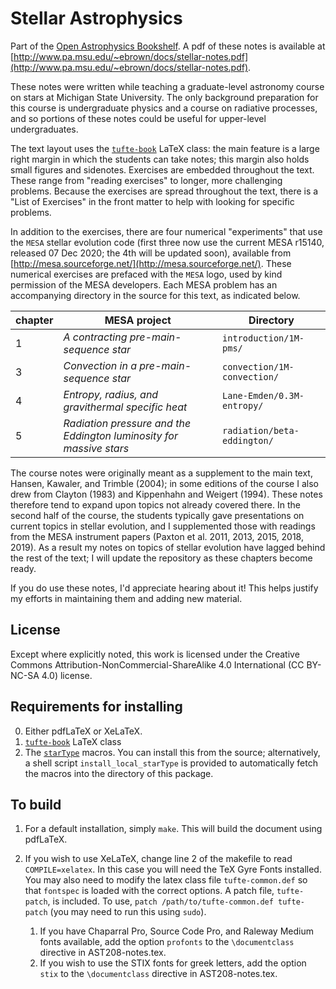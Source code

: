# Stellar Astrophysics

Part of the [Open Astrophysics Bookshelf](http://open-astrophysics-bookshelf.github.io/).  A pdf of these notes is available at [http://www.pa.msu.edu/~ebrown/docs/stellar-notes.pdf](http://www.pa.msu.edu/~ebrown/docs/stellar-notes.pdf).

These notes were written while teaching a graduate-level astronomy course on stars at Michigan State University.  The only background preparation for this course is undergraduate physics and a course on radiative processes, and so portions of these notes could be useful for upper-level undergraduates.

The text layout uses the [`tufte-book`](https://tufte-latex.github.io/tufte-latex/) LaTeX class:  the main feature is a large right margin in which the students can take notes; this margin also holds small figures and sidenotes. Exercises are embedded throughout the text.  These range from "reading exercises" to longer, more challenging problems. Because the exercises are spread throughout the text, there is a "List of Exercises" in the front matter to help with looking for specific problems.

In addition to the exercises, there are four numerical "experiments" that use the `MESA` stellar evolution code (first three now use the current MESA r15140, released 07 Dec 2020; the 4th will be updated soon), available from [http://mesa.sourceforge.net/](http://mesa.sourceforge.net/). These numerical exercises are prefaced with the `MESA` logo, used by kind permission of the MESA developers. Each MESA problem has an accompanying directory in the source for this text, as indicated below.

chapter | MESA project | Directory
------- | ------------ | ---------
1 | *A contracting pre-main-sequence star* | `introduction/1M-pms/`
3 | *Convection in a pre-main-sequence star* | `convection/1M-convection/`
4 | *Entropy, radius, and gravithermal specific heat* | `Lane-Emden/0.3M-entropy/`
5 | *Radiation pressure and the Eddington luminosity for massive stars* | `radiation/beta-eddington/`


The course notes were originally meant as a supplement to the main text, Hansen, Kawaler, and Trimble (2004); in some editions of the course I also drew from Clayton (1983) and Kippenhahn and Weigert (1994).  These notes therefore tend to expand upon topics not already covered there.  In the second half of the course, the students typically gave presentations on current topics in stellar evolution, and I supplemented those with readings from the MESA instrument papers (Paxton et al. 2011, 2013, 2015, 2018, 2019).  As a result my notes on topics of stellar evolution have lagged behind the rest of the text; I will update the repository as these chapters become ready.

If you do use these notes, I'd appreciate hearing about it!  This helps justify my efforts in maintaining them and adding new material.

## License

Except where explicitly noted, this work is licensed under the Creative Commons
Attribution-NonCommercial-ShareAlike 4.0 International (CC BY-NC-SA 4.0) license.

## Requirements for installing

0. Either pdfLaTeX or XeLaTeX.
1. [`tufte-book`](https://tufte-latex.github.io/tufte-latex/) LaTeX class
2. The [`starType`](https://github.com/nworbde/starType) macros.  You can install this from the source; alternatively, a shell script `install_local_starType` is provided to automatically fetch the macros into the directory of this package.

## To build

1. For a default installation, simply `make`.  This will build the document using pdfLaTeX.
2. If you wish to use XeLaTeX, change line 2 of the makefile to read `COMPILE=xelatex`. In this case you will need the TeX Gyre Fonts installed. You may also need to modify the latex class file `tufte-common.def` so that  `fontspec` is loaded with the correct options. A patch file, `tufte-patch`, is included. To use, `patch /path/to/tufte-common.def tufte-patch` (you may need to run this using `sudo`).

    1. If you have Chaparral Pro, Source Code Pro, and Raleway Medium fonts available, add the option `profonts` to the `\documentclass` directive in AST208-notes.tex.
    2. If you wish to use the STIX fonts for greek letters, add the option `stix` to the `\documentclass` directive in AST208-notes.tex.
